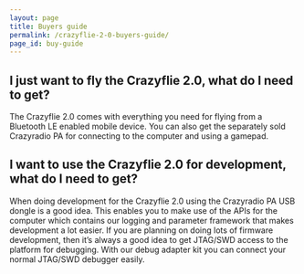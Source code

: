 ```yaml
---
layout: page
title: Buyers guide
permalink: /crazyflie-2-0-buyers-guide/
page_id: buy-guide
---
```


## I just want to fly the Crazyflie 2.0, what do I need to get?

The Crazyflie 2.0 comes with everything you need for flying from a Bluetooth LE 
enabled mobile device. You can also get the separately sold Crazyradio PA for 
connecting to the computer and using a gamepad.

## I want to use the Crazyflie 2.0 for development, what do I need to get?

When doing development for the Crazyflie 2.0 using the Crazyradio PA USB dongle 
is a good idea. This enables you to make use of the APIs for the computer which 
contains our logging and parameter framework that makes development a lot 
easier. If you are planning on doing lots of firmware development, then it’s 
always a good idea to get JTAG/SWD access to the platform for debugging. With 
our debug adapter kit you can connect your normal JTAG/SWD debugger easily.
